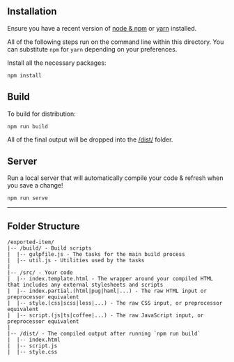 ## Installation

Ensure you have a recent version of [node & npm](https://nodejs.org/en/download/) or [yarn](https://yarnpkg.com/en/docs/install) installed.

All of the following steps run on the command line within this directory. You can substitute `npm` for `yarn` depending on your preferences.

Install all the necessary packages:

```
npm install
```

## Build

To build for distribution:

```
npm run build
```

All of the final output will be dropped into the [/dist/](./dist) folder.

## Server

Run a local server that will automatically compile your code & refresh when you save a change!

```
npm run serve
```

---

## Folder Structure

```
/exported-item/
|-- /build/ - Build scripts
|  |-- gulpfile.js - The tasks for the main build process
|  |-- util.js - Utilities used by the tasks
|
|-- /src/ - Your code
|  |-- index.template.html - The wrapper around your compiled HTML that includes any external stylesheets and scripts
|  |-- index.partial.(html|pug|haml|...) - The raw HTML input or preprocessor equivalent
|  |-- style.(css|scss|less|...) - The raw CSS input, or preprocessor equivalent
|  |-- script.(js|ts|coffee|...) - The raw JavaScript input, or preprocessor equivalent
|
|-- /dist/ - The compiled output after running `npm run build`
|  |-- index.html
|  |-- script.js
|  |-- style.css
```

